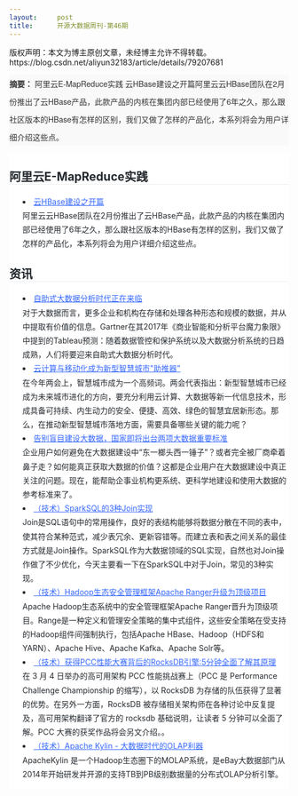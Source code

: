 ```yaml
---
layout:     post
title:      开源大数据周刊-第46期
---
```

<div id="article_content" class="article_content clearfix csdn-tracking-statistics" data-pid="blog" data-mod="popu_307" data-dsm="post">
								<div class="article-copyright">
					版权声明：本文为博主原创文章，未经博主允许不得转载。					https://blog.csdn.net/aliyun32183/article/details/79207681				</div>
								            <link rel="stylesheet" href="https://csdnimg.cn/release/phoenix/template/css/ck_htmledit_views-f76675cdea.css">
						<div class="htmledit_views" id="content_views">
                
<p class="blog-summary" style="line-height:32px;color:rgb(51,51,51);background:rgb(249,249,249);table-layout:fixed;overflow:hidden;font-family:PingFangSC, 'helvetica neue', 'hiragino sans gb', arial, 'microsoft yahei ui', 'microsoft yahei', simsun, sans-serif;">
<span style="font-weight:700;">摘要：</span> 阿里云E-MapReduce实践 云HBase建设之开篇阿里云云HBase团队在2月份推出了云HBase产品，此款产品的内核在集团内部已经使用了6年之久，那么跟社区版本的HBase有怎样的区别，我们又做了怎样的产品化，本系列将会为用户详细介绍这些点。</p>
<div class="content-detail markdown-body" style="color:rgb(36,41,46);line-height:1.8;overflow:hidden;background-color:rgb(255,255,255);">
<h2 id="1" style="font-size:1.5em;color:inherit;font-family:inherit;line-height:1.25;border-bottom:1px solid rgb(234,236,239);">
阿里云E-MapReduce实践</h2>
<ul style="list-style-position:inside;"><li><a href="https://yq.aliyun.com/articles/72226?spm=5176.100239.0.0.ENAMzq?spm=a2c41.11140002.0.0" rel="nofollow" style="color:rgb(51,102,255);background:transparent 0px 0px;">云HBase建设之开篇</a><br>
阿里云云HBase团队在2月份推出了云HBase产品，此款产品的内核在集团内部已经使用了6年之久，那么跟社区版本的HBase有怎样的区别，我们又做了怎样的产品化，本系列将会为用户详细介绍这些点。</li></ul><h2 id="2" style="font-size:1.5em;color:inherit;font-family:inherit;line-height:1.25;border-bottom:1px solid rgb(234,236,239);">
资讯</h2>
<ul style="list-style-position:inside;"><li><a href="http://www.thebigdata.cn/YeJieDongTai/32697.html?spm=a2c41.11140002.0.0" rel="nofollow" style="color:rgb(51,102,255);background:transparent 0px 0px;">自助式大数据分析时代正在来临</a><br>
对于大数据而言，更多企业和机构在存储和处理各种形态和规模的数据，并从中提取有价值的信息。Gartner在其2017年《商业智能和分析平台魔力象限》中提到的Tableau预测：随着数据管控和保护系统以及大数据分析系统的日趋成熟，人们将要迎来自助式大数据分析时代。</li><li><a href="http://www.cbdio.com/BigData/2017-03/22/content_5476088.htm?spm=a2c41.11140002.0.0" rel="nofollow" style="color:rgb(51,102,255);background:transparent 0px 0px;">云计算与移动化成为新型智慧城市"助推器"</a><br>
在今年两会上，智慧城市成为一个高频词。两会代表指出：新型智慧城市已经成为未来城市进化的方向，要充分利用云计算、大数据等新一代信息技术，形成具备可持续、内生动力的安全、便捷、高效、绿色的智慧宜居新形态。那么，在推动新型智慧城市落地方面，需要具备哪些关键的能力呢？</li><li><a href="http://www.cbdio.com/BigData/2017-03/21/content_5474497.htm?spm=a2c41.11140002.0.0" rel="nofollow" style="color:rgb(51,102,255);background:transparent 0px 0px;">告别盲目建设大数据，国家即将出台两项大数据重要标准</a><br>
企业用户如何避免在大数据建设中“东一榔头西一锤子”？或者完全被厂商牵着鼻子走？如何能真正获取大数据的价值？这都是企业用户在大数据建设中真正关注的问题。现在，能帮助企事业机构更系统、更科学地建设和使用大数据的参考标准来了。</li><li><a href="http://mp.weixin.qq.com/s/SyztnB4MfY1NCEXofqyldA?spm=a2c41.11140002.0.0" rel="nofollow" style="color:rgb(51,102,255);background:transparent 0px 0px;">（技术）SparkSQL的3种Join实现</a><br>
Join是SQL语句中的常用操作，良好的表结构能够将数据分散在不同的表中，使其符合某种范式，减少表冗余、更新容错等。而建立表和表之间关系的最佳方式就是Join操作。SparkSQL作为大数据领域的SQL实现，自然也对Join操作做了不少优化，今天主要看一下在SparkSQL中对于Join，常见的3种实现。</li><li><a href="http://mp.weixin.qq.com/s/x3Qe4VuH8-XSogOZYymDRQ?spm=a2c41.11140002.0.0" rel="nofollow" style="color:rgb(51,102,255);background:transparent 0px 0px;">（技术）Hadoop生态安全管理框架Apache Ranger升级为顶级项目</a><br>
Apache Hadoop生态系统中的安全管理框架Apache Ranger晋升为顶级项目。Range是一种定义和管理安全策略的集中式组件，这些安全策略在受支持的Hadoop组件间强制执行，包括Apache HBase、Hadoop（HDFS和YARN）、Apache Hive、Apache Kafka、Apache Solr等。</li><li><a href="http://mp.weixin.qq.com/s/0BV6zCvT1a3anLqGi45KVA?spm=a2c41.11140002.0.0" rel="nofollow" style="color:rgb(51,102,255);background:transparent 0px 0px;">（技术）获得PCC性能大赛背后的RocksDB引擎:5分钟全面了解其原理</a><br>
在 3 月 4 日举办的高可用架构 PCC 性能挑战赛上（PCC 是 Performance Challenge Championship 的缩写），以 RocksDB 为存储的队伍获得了显著的优势。在另外一方面，RocksDB 被存储相关架构师在各种讨论中反复提及，高可用架构翻译了官方的 rocksdb 基础说明，让读者 5 分钟可以全面了解。PCC 大赛的获奖作品将会另文介绍。。</li><li><a href="http://mp.weixin.qq.com/s/4WJDKT_jts0hfRU3KPex3g?spm=a2c41.11140002.0.0" rel="nofollow" style="color:rgb(51,102,255);background:transparent 0px 0px;">（技术）Apache Kylin - 大数据时代的OLAP利器</a><br>
ApacheKylin 是一个Hadoop生态圈下的MOLAP系统，是eBay大数据部门从2014年开始研发并开源的支持TB到PB级别数据量的分布式OLAP分析引擎。</li></ul></div>
            </div>
                </div>